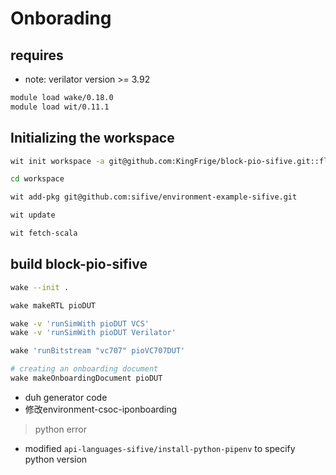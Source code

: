 Onborading
==========

requires
--------------

- note: verilator version >= 3.92

```bash
module load wake/0.18.0
module load wit/0.11.1
```

Initializing the workspace
-----------------------------

```bash
wit init workspace -a git@github.com:KingFrige/block-pio-sifive.git::flow-study

cd workspace

wit add-pkg git@github.com:sifive/environment-example-sifive.git

wit update

wit fetch-scala
```

build block-pio-sifive
------------------
```sh
wake --init .

wake makeRTL pioDUT

wake -v 'runSimWith pioDUT VCS'
wake -v 'runSimWith pioDUT Verilator'

wake 'runBitstream "vc707" pioVC707DUT'

# creating an onboarding document
wake makeOnboardingDocument pioDUT
```

- duh generator code
- 修改environment-csoc-iponboarding


> python error
- modified `api-languages-sifive/install-python-pipenv` to specify python version
